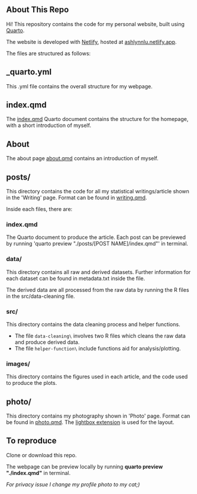## About This Repo 

Hi! This repository contains the code for my personal website, built using [Quarto](https://quarto.org). 

The website is developed with [Netlify](https://app.netlify.com/), hosted at [ashlynnlu.netlify.app](https://ashlynnlu.netlify.app).


The files are structured as follows:

## _quarto.yml

This .yml file contains the overall structure for my webpage. 

## index.qmd

The [index.qmd](index.qmd) Quarto document contains the structure for the homepage, with a short introduction of myself.

## About

The about page [about.qmd](about.qmd) contains an introduction of myself. 

## posts/

This directory contains the code for all my statistical writings/article shown in the 'Writing' page. Format can be found in [writing.qmd](writing.qmd).

Inside each files, there are:

### index.qmd 
The Quarto document to produce the article. Each post can be previewed by running 'quarto preview "./posts/[POST NAME]/index.qmd"' in terminal.

### data/

This directory contains all raw and derived datasets. Further information for each dataset can be found in metadata.txt inside the file.

The derived data are all processed from the raw data by running the R files in the src/data-cleaning file. 

### src/

This directory contains the data cleaning process and helper functions. 

- The file `data-cleaning\` involves two R files which cleans the raw data and produce derived data.
- The file `helper-function\` include functions aid for analysis/plotting.

### images/

This directory contains the figures used in each article, and the code used to produce the plots. 


## photo/

This directory contains my photography shown in 'Photo' page. Format can be found in [photo.qmd](photo.qmd). The [lightbox extension](https://github.com/quarto-ext/lightbox) is used for the layout.


## To reproduce

Clone or download this repo.

The webpage can be preview locally by running **quarto preview "./index.qmd"** in terminal.

*For privacy issue I change my profile photo to my cat;)*